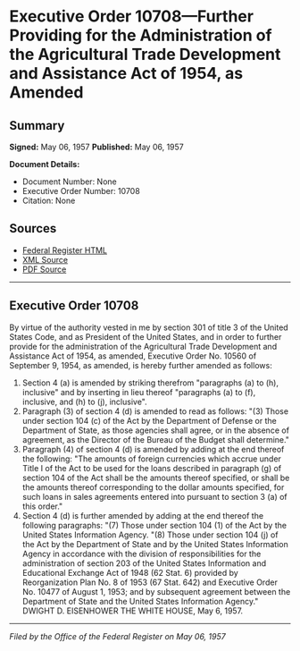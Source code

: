 # Executive Order 10708—Further Providing for the Administration of the Agricultural Trade Development and Assistance Act of 1954, as Amended

## Summary

**Signed:** May 06, 1957
**Published:** May 06, 1957

**Document Details:**
- Document Number: None
- Executive Order Number: 10708
- Citation: None

## Sources
- [Federal Register HTML](https://www.presidency.ucsb.edu/documents/executive-order-10708-further-providing-for-the-administration-the-agricultural-trade)
- [XML Source](None)
- [PDF Source](None)

---

## Executive Order 10708

By virtue of the authority vested in me by section 301 of title 3 of the United States Code, and as President of the United States, and in order to further provide for the administration of the Agricultural Trade Development and Assistance Act of 1954, as amended, Executive Order No. 10560 of September 9, 1954, as amended, is hereby further amended as follows:
1. Section 4 (a) is amended by striking therefrom "paragraphs (a) to (h), inclusive" and by inserting in lieu thereof "paragraphs (a) to (f), inclusive, and (h) to (j), inclusive".
2. Paragraph (3) of section 4 (d) is amended to read as follows:
"(3) Those under section 104 (c) of the Act by the Department of Defense or the Department of State, as those agencies shall agree, or in the absence of agreement, as the Director of the Bureau of the Budget shall determine."
3. Paragraph (4) of section 4 (d) is amended by adding at the end thereof the following: "The amounts of foreign currencies which accrue under Title I of the Act to be used for the loans described in paragraph (g) of section 104 of the Act shall be the amounts thereof specified, or shall be the amounts thereof corresponding to the dollar amounts specified, for such loans in sales agreements entered into pursuant to section 3 (a) of this order."
4. Section 4 (d) is further amended by adding at the end thereof the following paragraphs:
"(7) Those under section 104 (1) of the Act by the United States Information Agency.
"(8) Those under section 104 (j) of the Act by the Department of State and by the United States Information Agency in accordance with the division of responsibilities for the administration of section 203 of the United States Information and Educational Exchange Act of 1948 (62 Stat. 6) provided by Reorganization Plan No. 8 of 1953 (67 Stat. 642) and Executive Order No. 10477 of August 1, 1953; and by subsequent agreement between the Department of State and the United States Information Agency."
DWIGHT D. EISENHOWER
THE WHITE HOUSE,
May 6, 1957.

---

*Filed by the Office of the Federal Register on May 06, 1957*
